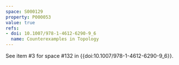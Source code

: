 ```yaml
---
space: S000129
property: P000053
value: true
refs:
- doi: 10.1007/978-1-4612-6290-9_6
  name: Counterexamples in Topology
---
```


See item #3 for space #132 in {{doi:10.1007/978-1-4612-6290-9_6}}.
